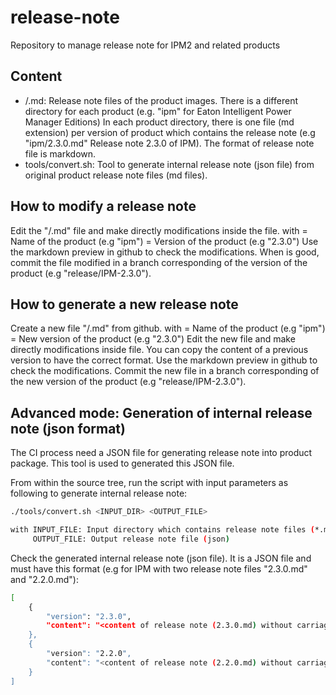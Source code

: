 # release-note
Repository to manage release note for IPM2 and related products

## Content

- <product>/<version files>.md: Release note files of the product images.
There is a different directory for each product (e.g. "ipm" for Eaton Intelligent Power Manager Editions)
In each product directory, there is one file (md extension) per version of product which contains the release note
(e.g "ipm/2.3.0.md" Release note 2.3.0 of IPM).
The format of release note file is markdown.
- tools/convert.sh: Tool to generate internal release note (json file) from original product release note files (md files).

## How to modify a release note

Edit the "<product>/<version>.md" file and make directly modifications inside the file.
with <product> = Name of the product (e.g "ipm")
     <version> = Version of the product (e.g "2.3.0")
Use the markdown preview in github to check the modifications.
When is good, commit the file modified in a branch corresponding of the version of the product (e.g "release/IPM-2.3.0").

## How to generate a new release note

Create a new file "<product>/<new-version>.md" from github.
with <product> = Name of the product (e.g "ipm")
     <new-version> = New version of the product (e.g "2.3.0")
Edit the new file and make directly modifications inside file.
You can copy the content of a previous version to have the correct format.
Use the markdown preview in github to check the modifications.
Commit the new file in a branch corresponding of the new version of the product (e.g "release/IPM-2.3.0").

## Advanced mode: Generation of internal release note (json format)

The CI process need a JSON file for generating release note into product package.
This tool is used to generated this JSON file.

From within the source tree, run the script with input parameters as following to generate internal release note:
```bash
./tools/convert.sh <INPUT_DIR> <OUTPUT_FILE>

with INPUT_FILE: Input directory which contains release note files (*.md)
     OUTPUT_FILE: Output release note file (json)
```

Check the generated internal release note (json file).
It is a JSON file and must have this format (e.g for IPM with two release note files "2.3.0.md" and "2.2.0.md"):
```bash
[
	{
		"version": "2.3.0",
		"content": "<content of release note (2.3.0.md) without carriage return(replace with <cr>)>"
	},
	{
		"version": "2.2.0",
		"content": "<content of release note (2.2.0.md) without carriage return (replace with <cr>)>"
	}
]
```
